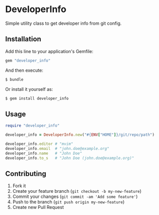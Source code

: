 # DeveloperInfo

Simple utility class to get developer info from git config.

## Installation

Add this line to your application's Gemfile:

``` ruby
gem "developer_info"
```

And then execute:

``` sh
$ bundle
```

Or install it yourself as:

``` sh
$ gem install developer_info
```

## Usage

``` ruby
require "developer_info"

developer_info = DeveloperInfo.new("#{ENV["HOME"]}/git/repo/path")

developer_info.editor # "mvim"
developer_info.email  # "john.doe@example.org"
developer_info.name   # "John Doe"
developer_info.to_s   # "John Doe (john.doe@example.org)"
```

## Contributing

1. Fork it
2. Create your feature branch (`git checkout -b my-new-feature`)
3. Commit your changes (`git commit -am 'Add some feature'`)
4. Push to the branch (`git push origin my-new-feature`)
5. Create new Pull Request
